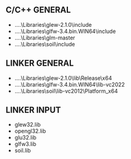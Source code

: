 ## C/C++ GENERAL

-  ..\..\Libraries\glew-2.1.0\include
-  ..\..\Libraries\glfw-3.4.bin.WIN64\include
-  ..\..\Libraries\glm-master
-  ..\..\Libraries\soil\include

## LINKER GENERAL

-  ..\..\Libraries\glew-2.1.0\lib\Release\x64
-  ..\..\Libraries\glfw-3.4.bin.WIN64\lib-vc2022
-  ..\..\Libraries\soil\lib-vc2012\Platform_x64

## LINKER INPUT

-  glew32.lib
-  opengl32.lib
-  glu32.lib
-  glfw3.lib
-  soil.lib
